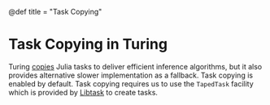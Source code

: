 @def title = "Task Copying"

# Task Copying in Turing

Turing [copies](https://github.com/JuliaLang/julia/issues/4085) Julia tasks to deliver efficient inference algorithms, but it also provides alternative slower implementation as a fallback. Task copying is enabled by default. Task copying requires us to use the `TapedTask` facility which is provided by [Libtask](https://github.com/TuringLang/Libtask.jl) to create tasks.